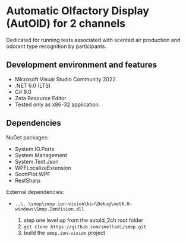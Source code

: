 # Automatic Olfactory Display (AutOlD) for 2 channels

Dedicated for running tests associated with scented air production and odorant type recognition by participants.

## Development environment and features

- Microsoft Visual Studio Community 2022
- .NET 6.0 (LTS)
- C# 9.0
- Zeta Resource Editor
- Tested only as x86-32 application.

## Dependencies

NuGet packages:
- System.IO.Ports
- System.Management
- System.Text.Json
- WPFLocalizeExtension
- ScottPlot.WPF
- RestSharp

External dependencies:
- `..\..\smop\smop.ion-vision\bin\Debug\net6.0-windows\Smop.IonVision.dll`

    1. step one level up from the autold_2ch root folder
    2. `git clone https://github.com/smellodi/smop.git`
    3. build the `smop.ion-vision` project
